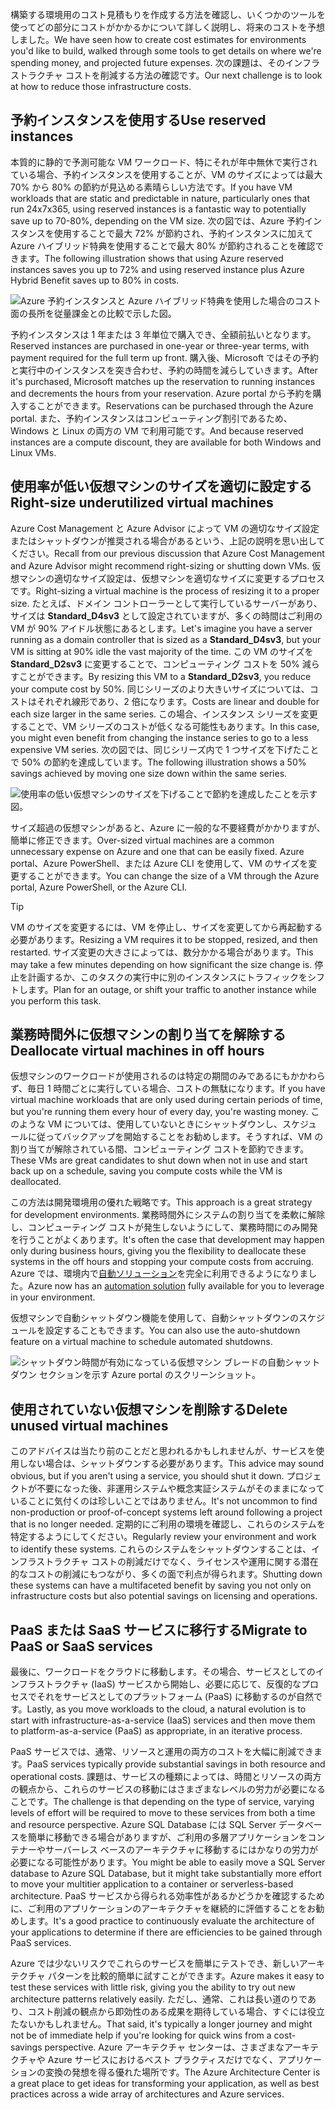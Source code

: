 <span data-ttu-id="b1f20-101">構築する環境用のコスト見積もりを作成する方法を確認し、いくつかのツールを使ってどの部分にコストがかかるかについて詳しく説明し、将来のコストを予想しました。</span><span class="sxs-lookup"><span data-stu-id="b1f20-101">We have seen how to create cost estimates for environments you'd like to build, walked through some tools to get details on where we're spending money, and projected future expenses.</span></span> <span data-ttu-id="b1f20-102">次の課題は、そのインフラストラクチャ コストを削減する方法の確認です。</span><span class="sxs-lookup"><span data-stu-id="b1f20-102">Our next challenge is to look at how to reduce those infrastructure costs.</span></span>

## <a name="use-reserved-instances"></a><span data-ttu-id="b1f20-103">予約インスタンスを使用する</span><span class="sxs-lookup"><span data-stu-id="b1f20-103">Use reserved instances</span></span>

<span data-ttu-id="b1f20-104">本質的に静的で予測可能な VM ワークロード、特にそれが年中無休で実行されている場合、予約インスタンスを使用することが、VM のサイズによっては最大 70% から 80% の節約が見込める素晴らしい方法です。</span><span class="sxs-lookup"><span data-stu-id="b1f20-104">If you have VM workloads that are static and predictable in nature, particularly ones that run 24x7x365, using reserved instances is a fantastic way to potentially save up to 70-80%, depending on the VM size.</span></span> <span data-ttu-id="b1f20-105">次の図では、Azure 予約インスタンスを使用することで最大 72% が節約され、予約インスタンスに加えて Azure ハイブリッド特典を使用することで最大 80% が節約されることを確認できます。</span><span class="sxs-lookup"><span data-stu-id="b1f20-105">The following illustration shows that using Azure reserved instances saves you up to 72% and using reserved instance plus Azure Hybrid Benefit saves up to 80% in costs.</span></span>

![Azure 予約インスタンスと Azure ハイブリッド特典を使用した場合のコスト面の長所を従量課金との比較で示した図。](../media/4-savings-coins.png)

<span data-ttu-id="b1f20-107">予約インスタンスは 1 年または 3 年単位で購入でき、全額前払いとなります。</span><span class="sxs-lookup"><span data-stu-id="b1f20-107">Reserved instances are purchased in one-year or three-year terms, with payment required for the full term up front.</span></span> <span data-ttu-id="b1f20-108">購入後、Microsoft ではその予約と実行中のインスタンスを突き合わせ、予約の時間を減らしていきます。</span><span class="sxs-lookup"><span data-stu-id="b1f20-108">After it's purchased, Microsoft matches up the reservation to running instances and decrements the hours from your reservation.</span></span> <span data-ttu-id="b1f20-109">Azure portal から予約を購入することができます。</span><span class="sxs-lookup"><span data-stu-id="b1f20-109">Reservations can be purchased through the Azure portal.</span></span> <span data-ttu-id="b1f20-110">また、予約インスタンスはコンピューティング割引であるため、Windows と Linux の両方の VM で利用可能です。</span><span class="sxs-lookup"><span data-stu-id="b1f20-110">And because reserved instances are a compute discount, they are available for both Windows and Linux VMs.</span></span>

## <a name="right-size-underutilized-virtual-machines"></a><span data-ttu-id="b1f20-111">使用率が低い仮想マシンのサイズを適切に設定する</span><span class="sxs-lookup"><span data-stu-id="b1f20-111">Right-size underutilized virtual machines</span></span>

<span data-ttu-id="b1f20-112">Azure Cost Management と Azure Advisor によって VM の適切なサイズ設定またはシャットダウンが推奨される場合があるという、上記の説明を思い出してください。</span><span class="sxs-lookup"><span data-stu-id="b1f20-112">Recall from our previous discussion that Azure Cost Management and Azure Advisor might recommend right-sizing or shutting down VMs.</span></span> <span data-ttu-id="b1f20-113">仮想マシンの適切なサイズ設定は、仮想マシンを適切なサイズに変更するプロセスです。</span><span class="sxs-lookup"><span data-stu-id="b1f20-113">Right-sizing a virtual machine is the process of resizing it to a proper size.</span></span> <span data-ttu-id="b1f20-114">たとえば、ドメイン コントローラーとして実行しているサーバーがあり、サイズは **Standard_D4sv3** として設定されていますが、多くの時間はご利用の VM が 90% アイドル状態にあるとします。</span><span class="sxs-lookup"><span data-stu-id="b1f20-114">Let's imagine you have a server running as a domain controller that is sized as a **Standard_D4sv3**, but your VM is sitting at 90% idle the vast majority of the time.</span></span> <span data-ttu-id="b1f20-115">この VM のサイズを **Standard_D2sv3** に変更することで、コンピューティング コストを 50% 減らすことができます。</span><span class="sxs-lookup"><span data-stu-id="b1f20-115">By resizing this VM to a **Standard_D2sv3**, you reduce your compute cost by 50%.</span></span> <span data-ttu-id="b1f20-116">同じシリーズのより大きいサイズについては、コストはそれぞれ線形であり、2 倍になります。</span><span class="sxs-lookup"><span data-stu-id="b1f20-116">Costs are linear and double for each size larger in the same series.</span></span> <span data-ttu-id="b1f20-117">この場合、インスタンス シリーズを変更することで、VM シリーズのコストが低くなる可能性もあります。</span><span class="sxs-lookup"><span data-stu-id="b1f20-117">In this case, you might even benefit from changing the instance series to go to a less expensive VM series.</span></span> <span data-ttu-id="b1f20-118">次の図では、同じシリーズ内で 1 つサイズを下げたことで 50% の節約を達成しています。</span><span class="sxs-lookup"><span data-stu-id="b1f20-118">The following illustration shows a 50% savings achieved by moving one size down within the same series.</span></span>

![使用率の低い仮想マシンのサイズを下げることで節約を達成したことを示す図。](../media/4-vm-resize.png)

<span data-ttu-id="b1f20-120">サイズ超過の仮想マシンがあると、Azure に一般的な不要経費がかかりますが、簡単に修正できます。</span><span class="sxs-lookup"><span data-stu-id="b1f20-120">Over-sized virtual machines are a common unnecessary expense on Azure and one that can be easily fixed.</span></span> <span data-ttu-id="b1f20-121">Azure portal、Azure PowerShell、または Azure CLI を使用して、VM のサイズを変更することができます。</span><span class="sxs-lookup"><span data-stu-id="b1f20-121">You can change the size of a VM through the Azure portal, Azure PowerShell, or the Azure CLI.</span></span>

> [!TIP]
> <span data-ttu-id="b1f20-122">VM のサイズを変更するには、VM を停止し、サイズを変更してから再起動する必要があります。</span><span class="sxs-lookup"><span data-stu-id="b1f20-122">Resizing a VM requires it to be stopped, resized, and then restarted.</span></span> <span data-ttu-id="b1f20-123">サイズ変更の大きさによっては、数分かかる場合があります。</span><span class="sxs-lookup"><span data-stu-id="b1f20-123">This may take a few minutes depending on how significant the size change is.</span></span> <span data-ttu-id="b1f20-124">停止を計画するか、このタスクの実行中に別のインスタンスにトラフィックをシフトします。</span><span class="sxs-lookup"><span data-stu-id="b1f20-124">Plan for an outage, or shift your traffic to another instance while you perform this task.</span></span>

## <a name="deallocate-virtual-machines-in-off-hours"></a><span data-ttu-id="b1f20-125">業務時間外に仮想マシンの割り当てを解除する</span><span class="sxs-lookup"><span data-stu-id="b1f20-125">Deallocate virtual machines in off hours</span></span>

<span data-ttu-id="b1f20-126">仮想マシンのワークロードが使用されるのは特定の期間のみであるにもかかわらず、毎日 1 時間ごとに実行している場合、コストの無駄になります。</span><span class="sxs-lookup"><span data-stu-id="b1f20-126">If you have virtual machine workloads that are only used during certain periods of time, but you're running them every hour of every day, you're wasting money.</span></span> <span data-ttu-id="b1f20-127">このような VM については、使用していないときにシャットダウンし、スケジュールに従ってバックアップを開始することをお勧めします。そうすれば、VM の割り当てが解除されている間、コンピューティング コストを節約できます。</span><span class="sxs-lookup"><span data-stu-id="b1f20-127">These VMs are great candidates to shut down when not in use and start back up on a schedule, saving you compute costs while the VM is deallocated.</span></span>

<span data-ttu-id="b1f20-128">この方法は開発環境用の優れた戦略です。</span><span class="sxs-lookup"><span data-stu-id="b1f20-128">This approach is a great strategy for development environments.</span></span> <span data-ttu-id="b1f20-129">業務時間外にシステムの割り当てを柔軟に解除し、コンピューティング コストが発生しないようにして、業務時間にのみ開発を行うことがよくあります。</span><span class="sxs-lookup"><span data-stu-id="b1f20-129">It's often the case that development may happen only during business hours, giving you the flexibility to deallocate these systems in the off hours and stopping your compute costs from accruing.</span></span> <span data-ttu-id="b1f20-130">Azure では、環境内で[自動ソリューション](https://docs.microsoft.com/azure/automation/automation-solution-vm-management)を完全に利用できるようになりました。</span><span class="sxs-lookup"><span data-stu-id="b1f20-130">Azure now has an [automation solution](https://docs.microsoft.com/azure/automation/automation-solution-vm-management) fully available for you to leverage in your environment.</span></span>

<span data-ttu-id="b1f20-131">仮想マシンで自動シャットダウン機能を使用して、自動シャットダウンのスケジュールを設定することもできます。</span><span class="sxs-lookup"><span data-stu-id="b1f20-131">You can also use the auto-shutdown feature on a virtual machine to schedule automated shutdowns.</span></span>

![シャットダウン時間が有効になっている仮想マシン ブレードの自動シャットダウン セクションを示す Azure portal のスクリーンショット。](../media/4-vm-auto-shutdown.png)

## <a name="delete-unused-virtual-machines"></a><span data-ttu-id="b1f20-133">使用されていない仮想マシンを削除する</span><span class="sxs-lookup"><span data-stu-id="b1f20-133">Delete unused virtual machines</span></span>

 <span data-ttu-id="b1f20-134">このアドバイスは当たり前のことだと思われるかもしれませんが、サービスを使用しない場合は、シャットダウンする必要があります。</span><span class="sxs-lookup"><span data-stu-id="b1f20-134">This advice may sound obvious, but if you aren't using a service, you should shut it down.</span></span> <span data-ttu-id="b1f20-135">プロジェクトが不要になった後、非運用システムや概念実証システムがそのままになっていることに気付くのは珍しいことではありません。</span><span class="sxs-lookup"><span data-stu-id="b1f20-135">It's not uncommon to find non-production or proof-of-concept systems left around following a project that is no longer needed.</span></span> <span data-ttu-id="b1f20-136">定期的にご利用の環境を確認し、これらのシステムを特定するようにしてください。</span><span class="sxs-lookup"><span data-stu-id="b1f20-136">Regularly review your environment and work to identify these systems.</span></span> <span data-ttu-id="b1f20-137">これらのシステムをシャットダウンすることは、インフラストラクチャ コストの削減だけでなく、ライセンスや運用に関する潜在的なコストの削減にもつながり、多くの面で利点が得られます。</span><span class="sxs-lookup"><span data-stu-id="b1f20-137">Shutting down these systems can have a multifaceted benefit by saving you not only on infrastructure costs but also potential savings on licensing and operations.</span></span>

## <a name="migrate-to-paas-or-saas-services"></a><span data-ttu-id="b1f20-138">PaaS または SaaS サービスに移行する</span><span class="sxs-lookup"><span data-stu-id="b1f20-138">Migrate to PaaS or SaaS services</span></span>

<span data-ttu-id="b1f20-139">最後に、ワークロードをクラウドに移動します。その場合、サービスとしてのインフラストラクチャ (IaaS) サービスから開始し、必要に応じて、反復的なプロセスでそれをサービスとしてのプラットフォーム (PaaS) に移動するのが自然です。</span><span class="sxs-lookup"><span data-stu-id="b1f20-139">Lastly, as you move workloads to the cloud, a natural evolution is to start with infrastructure-as-a-service (IaaS) services and then move them to platform-as-a-service (PaaS) as appropriate, in an iterative process.</span></span>

<span data-ttu-id="b1f20-140">PaaS サービスでは、通常、リソースと運用の両方のコストを大幅に削減できます。</span><span class="sxs-lookup"><span data-stu-id="b1f20-140">PaaS services typically provide substantial savings in both resource and operational costs.</span></span> <span data-ttu-id="b1f20-141">課題は、サービスの種類によっては、時間とリソースの両方の観点から、これらのサービスの移動にはさまざまなレベルの労力が必要になることです。</span><span class="sxs-lookup"><span data-stu-id="b1f20-141">The challenge is that depending on the type of service, varying levels of effort will be required to move to these services from both a time and resource perspective.</span></span> <span data-ttu-id="b1f20-142">Azure SQL Database には SQL Server データベースを簡単に移動できる場合がありますが、ご利用の多層アプリケーションをコンテナーやサーバーレス ベースのアーキテクチャに移動するにはかなりの労力が必要になる可能性があります。</span><span class="sxs-lookup"><span data-stu-id="b1f20-142">You might be able to easily move a SQL Server database to Azure SQL Database, but it might take substantially more effort to move your multitier application to a container or serverless-based architecture.</span></span> <span data-ttu-id="b1f20-143">PaaS サービスから得られる効率性があるかどうかを確認するために、ご利用のアプリケーションのアーキテクチャを継続的に評価することをお勧めします。</span><span class="sxs-lookup"><span data-stu-id="b1f20-143">It's a good practice to continuously evaluate the architecture of your applications to determine if there are efficiencies to be gained through PaaS services.</span></span>

<span data-ttu-id="b1f20-144">Azure では少ないリスクでこれらのサービスを簡単にテストでき、新しいアーキテクチャ パターンを比較的簡単に試すことができます。</span><span class="sxs-lookup"><span data-stu-id="b1f20-144">Azure makes it easy to test these services with little risk, giving you the ability to try out new architecture patterns relatively easily.</span></span> <span data-ttu-id="b1f20-145">ただし、通常、これは長い道のりであり、コスト削減の観点から即効性のある成果を期待している場合、すぐには役立たないかもしれません。</span><span class="sxs-lookup"><span data-stu-id="b1f20-145">That said, it's typically a longer journey and might not be of immediate help if you're looking for quick wins from a cost-savings perspective.</span></span> <span data-ttu-id="b1f20-146">Azure アーキテクチャ センターは、さまざまなアーキテクチャや Azure サービスにおけるベスト プラクティスだけでなく、アプリケーションの変換の発想を得る優れた場所です。</span><span class="sxs-lookup"><span data-stu-id="b1f20-146">The Azure Architecture Center is a great place to get ideas for transforming your application, as well as best practices across a wide array of architectures and Azure services.</span></span>